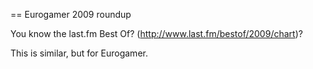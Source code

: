 == Eurogamer 2009 roundup

You know the last.fm Best Of? (http://www.last.fm/bestof/2009/chart)?

This is similar, but for Eurogamer.